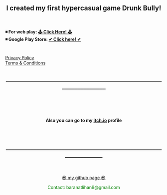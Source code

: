 <html>

  <center><h2> I created my first hypercasual game Drunk Bully! </h2> </center>
  <br>
    <h4>
   ◾ For web play: <a href = "https://baranbaboli.itch.io/drunkbully"> 🕹  Click Here!  🕹</a>
    <br>
   ◾ Google Play Store: <a href ="https://play.google.com/store/apps/details?id=com.BaboliGames.DrunkBully">✔ Click here! ✔</a>
    </h4>
  <br>
  <A HREF="pages/DrunkBullyPrivacy.html">Privacy Policy</A>
  <br>
  <A HREF="pages/DrunkBullyTermsCondition.html">Terms & Conditions</A>
  <center><h2>________________________________________________________________</h2> </center>
  <br><br><br>
  <center><h4>Also you can go to my <a href="https://baranbaboli.itch.io">itch.io</a> profile</h4></center>
  <br>  
  <center><h2>______________________________________________________________</h2> </center>
  <br><br>
  <center><a href="https://github.com/Baranbaboli">  😎  my github page  😎</a><p style = "color:green">Contact: baranatlihan9@gmail.com</p></center>

</html>
